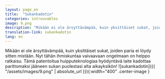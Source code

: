```yaml
---
layout: page_en
title:  "Sukankadotin"
categories: introuvables
image: 9.png
description: "Mikään ei ole ärsyttävämpää, kuin yksittäiset sukat, joiden paria ei löydy sitten mistään. Nyt tähän ihmiskuntaa vaivaavaan ongelmaan on helppo ratkaisu. Tämä patentoitua huipputeknologiaa hyödyntävä laite kadottaa parittomaksi jääneen sukan puolestasi alta aikayksikön!"
translation-link: sukankadotin
lang: en
---
```

Mikään ei ole ärsyttävämpää, kuin yksittäiset sukat, joiden paria ei löydy sitten mistään. Nyt tähän ihmiskuntaa vaivaavaan ongelmaan on helppo ratkaisu. Tämä patentoitua huipputeknologiaa hyödyntävä laite kadottaa parittomaksi jääneen sukan puolestasi alta aikayksikön!
![sukankadotin]({{ "/assets/images/9.png" | absolute_url }}){:width="400" .center-image }
